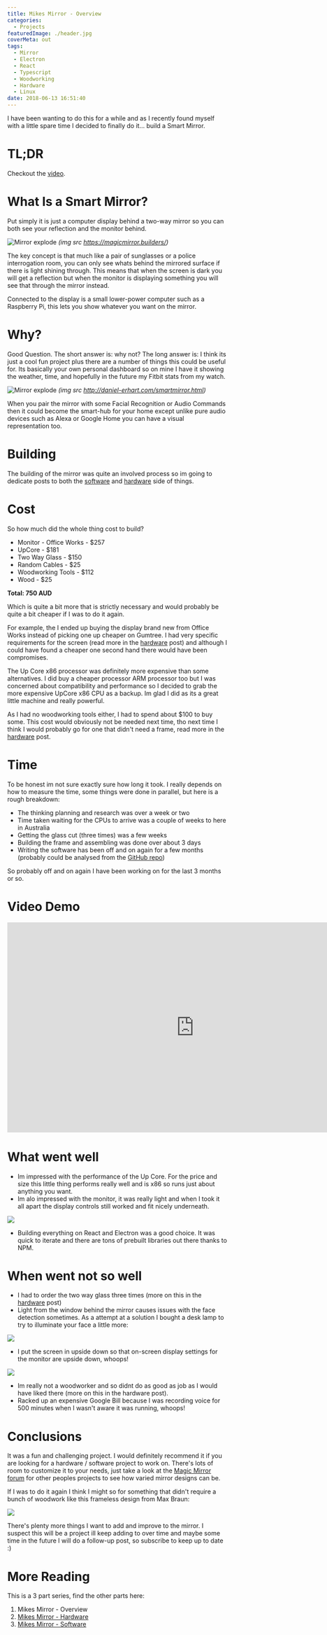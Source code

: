 ```yaml
---
title: Mikes Mirror - Overview
categories:
  - Projects
featuredImage: ./header.jpg
coverMeta: out
tags:
  - Mirror
  - Electron
  - React
  - Typescript
  - Woodworking
  - Hardware
  - Linux
date: 2018-06-13 16:51:40
---
```


I have been wanting to do this for a while and as I recently found myself with a little spare time I decided to finally do it... build a Smart Mirror.

<!-- more -->

# TL;DR

Checkout the [video](#video).

# What Is a Smart Mirror?

Put simply it is just a computer display behind a two-way mirror so you can both see your reflection and the monitor behind.

![Mirror explode](./mirrorexplode.jpg)
_(img src https://magicmirror.builders/)_

The key concept is that much like a pair of sunglasses or a police interrogation room, you can only see whats behind the mirrored surface if there is light shining through. This means that when the screen is dark you will get a reflection but when the monitor is displaying something you will see that through the mirror instead.

Connected to the display is a small lower-power computer such as a Raspberry Pi, this lets you show whatever you want on the mirror.

# Why?

Good Question. The short answer is: why not? The long answer is: I think its just a cool fun project plus there are a number of things this could be useful for. Its basically your own personal dashboard so on mine I have it showing the weather, time, and hopefully in the future my Fitbit stats from my watch.

![Mirror explode](./healthmock.jpg)
_(img src http://daniel-erhart.com/smartmirror.html)_

When you pair the mirror with some Facial Recognition or Audio Commands then it could become the smart-hub for your home except unlike pure audio devices such as Alexa or Google Home you can have a visual representation too.

# Building

The building of the mirror was quite an involved process so im going to dedicate posts to both the [software](/projects/mikes-mirror-software/) and [hardware](/projects/mikes-mirror-hardware/) side of things.

# Cost

So how much did the whole thing cost to build?

- Monitor - Office Works - \$257
- UpCore - \$181
- Two Way Glass - \$150
- Random Cables - \$25
- Woodworking Tools - \$112
- Wood - \$25

**Total: 750 AUD**

Which is quite a bit more that is strictly necessary and would probably be quite a bit cheaper if I was to do it again.

For example, the I ended up buying the display brand new from Office Works instead of picking one up cheaper on Gumtree. I had very specific requirements for the screen (read more in the [hardware](/projects/mikes-mirror-hardware/) post) and although I could have found a cheaper one second hand there would have been compromises.

The Up Core x86 processor was definitely more expensive than some alternatives. I did buy a cheaper processor ARM processor too but I was concerned about compatibility and performance so I decided to grab the more expensive UpCore x86 CPU as a backup. Im glad I did as its a great little machine and really powerful.

As I had no woodworking tools either, I had to spend about \$100 to buy some. This cost would obviously not be needed next time, tho next time I think I would probably go for one that didn't need a frame, read more in the [hardware](/projects/mikes-mirror-hardware/) post.

# Time

To be honest im not sure exactly sure how long it took. I really depends on how to measure the time, some things were done in parallel, but here is a rough breakdown:

- The thinking planning and research was over a week or two
- Time taken waiting for the CPUs to arrive was a couple of weeks to here in Australia
- Getting the glass cut (three times) was a few weeks
- Building the frame and assembling was done over about 3 days
- Writing the software has been off and on again for a few months (probably could be analysed from the [GitHub repo](https://github.com/mikecann/mikes-mirror))

So probably off and on again I have been working on for the last 3 months or so.

# <a name="video"></a> Video Demo

<iframe width="853" height="480" src="https://www.youtube.com/embed/FHjZnk6JYVQ" frameborder="0" allow="autoplay; encrypted-media" allowfullscreen></iframe>

# What went well

- Im impressed with the performance of the Up Core. For the price and size this little thing performs really well and is x86 so runs just about anything you want.
- Im alo impressed with the monitor, it was really light and when I took it all apart the display controls still worked and fit nicely underneath.

[![](./bottom-controls.jpg)](./bottom-controls.jpg)

- Building everything on React and Electron was a good choice. It was quick to iterate and there are tons of prebuilt libraries out there thanks to NPM.

# When went not so well

- I had to order the two way glass three times (more on this in the [hardware](/projects/mikes-mirror-hardware/) post)
- Light from the window behind the mirror causes issues with the face detection sometimes. As a attempt at a solution I bought a desk lamp to try to illuminate your face a little more:

[![](./mirror-with-desklight.jpg)](./mirror-with-desklight.jpg)

- I put the screen in upside down so that on-screen display settings for the monitor are upside down, whoops!

[![](./upsidown-ocd.jpg)](./upsidown-ocd.jpg)

- Im really not a woodworker and so didnt do as good as job as I would have liked there (more on this in the hardware post).
- Racked up an expensive Google Bill because I was recording voice for 500 minutes when I wasn't aware it was running, whoops!

# Conclusions

It was a fun and challenging project. I would definitely recommend it if you are looking for a hardware / software project to work on. There's lots of room to customize it to your needs, just take a look at the [Magic Mirror forum](https://forum.magicmirror.builders/category/12/show-your-mirror) for other peoples projects to see how varied mirror designs can be.

If I was to do it again I think I might so for something that didn't require a bunch of woodwork like this frameless design from Max Braun:

[![](./frameless-mirror.png)](./frameless-mirror.png)

There's plenty more things I want to add and improve to the mirror. I suspect this will be a project ill keep adding to over time and maybe some time in the future I will do a follow-up post, so subscribe to keep up to date :)

# More Reading

This is a 3 part series, find the other parts here:

1. Mikes Mirror - Overview
2. [Mikes Mirror - Hardware](/projects/mikes-mirror-hardware/)
3. [Mikes Mirror - Software](/projects/mikes-mirror-software/)
